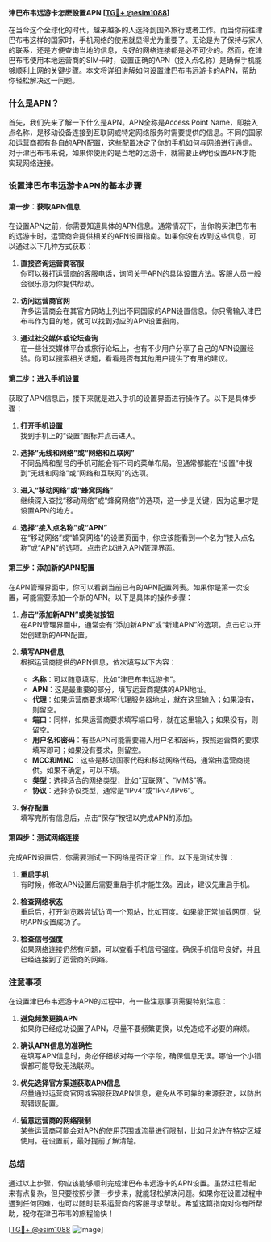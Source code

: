 **津巴布韦远游卡怎麽設置APN [[TG💪+ @esim1088](https://t.me/s/esim1088)]**

在当今这个全球化的时代，越来越多的人选择到国外旅行或者工作。而当你前往津巴布韦这样的国家时，手机网络的使用就显得尤为重要了。无论是为了保持与家人的联系，还是方便查询当地的信息，良好的网络连接都是必不可少的。然而，在津巴布韦使用本地运营商的SIM卡时，设置正确的APN（接入点名称）是确保手机能够顺利上网的关键步骤。本文将详细讲解如何设置津巴布韦远游卡的APN，帮助你轻松解决这一问题。

### 什么是APN？

首先，我们先来了解一下什么是APN。APN全称是Access Point Name，即接入点名称，是移动设备连接到互联网或特定网络服务时需要提供的信息。不同的国家和运营商都有各自的APN配置，这些配置决定了你的手机如何与网络进行通信。对于津巴布韦来说，如果你使用的是当地的远游卡，就需要正确地设置APN才能实现网络连接。

### 设置津巴布韦远游卡APN的基本步骤

#### 第一步：获取APN信息

在设置APN之前，你需要知道具体的APN信息。通常情况下，当你购买津巴布韦的远游卡时，运营商会提供相关的APN设置指南。如果你没有收到这些信息，可以通过以下几种方式获取：

1. **直接咨询运营商客服**  
   你可以拨打运营商的客服电话，询问关于APN的具体设置方法。客服人员一般会很乐意为你提供帮助。

2. **访问运营商官网**  
   许多运营商会在其官方网站上列出不同国家的APN设置信息。你只需输入津巴布韦作为目的地，就可以找到对应的APN设置指南。

3. **通过社交媒体或论坛查询**  
   在一些社交媒体平台或旅行论坛上，也有不少用户分享了自己的APN设置经验。你可以搜索相关话题，看看是否有其他用户提供了有用的建议。

#### 第二步：进入手机设置

获取了APN信息后，接下来就是进入手机的设置界面进行操作了。以下是具体步骤：

1. **打开手机设置**  
   找到手机上的“设置”图标并点击进入。

2. **选择“无线和网络”或“网络和互联网”**  
   不同品牌和型号的手机可能会有不同的菜单布局，但通常都能在“设置”中找到“无线和网络”或“网络和互联网”的选项。

3. **进入“移动网络”或“蜂窝网络”**  
   继续深入查找“移动网络”或“蜂窝网络”的选项，这一步是关键，因为这里才是设置APN的地方。

4. **选择“接入点名称”或“APN”**  
   在“移动网络”或“蜂窝网络”的设置页面中，你应该能看到一个名为“接入点名称”或“APN”的选项。点击它以进入APN管理界面。

#### 第三步：添加新的APN配置

在APN管理界面中，你可以看到当前已有的APN配置列表。如果你是第一次设置，可能需要添加一个新的APN。以下是具体的操作步骤：

1. **点击“添加新APN”或类似按钮**  
   在APN管理界面中，通常会有“添加新APN”或“新建APN”的选项。点击它以开始创建新的APN配置。

2. **填写APN信息**  
   根据运营商提供的APN信息，依次填写以下内容：
   - **名称**：可以随意填写，比如“津巴布韦远游卡”。
   - **APN**：这是最重要的部分，填写运营商提供的APN地址。
   - **代理**：如果运营商要求填写代理服务器地址，就在这里输入；如果没有，则留空。
   - **端口**：同样，如果运营商要求填写端口号，就在这里输入；如果没有，则留空。
   - **用户名和密码**：有些APN可能需要输入用户名和密码，按照运营商的要求填写即可；如果没有要求，则留空。
   - **MCC和MNC**：这些是移动国家代码和移动网络代码，通常由运营商提供。如果不确定，可以不填。
   - **类型**：选择适合的网络类型，比如“互联网”、“MMS”等。
   - **协议**：选择协议类型，通常是“IPv4”或“IPv4/IPv6”。

3. **保存配置**  
   填写完所有信息后，点击“保存”按钮以完成APN的添加。

#### 第四步：测试网络连接

完成APN设置后，你需要测试一下网络是否正常工作。以下是测试步骤：

1. **重启手机**  
   有时候，修改APN设置后需要重启手机才能生效。因此，建议先重启手机。

2. **检查网络状态**  
   重启后，打开浏览器尝试访问一个网站，比如百度。如果能正常加载网页，说明APN设置成功了。

3. **检查信号强度**  
   如果网络连接仍然有问题，可以查看手机信号强度。确保手机信号良好，并且已经连接到了运营商的网络。

### 注意事项

在设置津巴布韦远游卡APN的过程中，有一些注意事项需要特别注意：

1. **避免频繁更换APN**  
   如果你已经成功设置了APN，尽量不要频繁更换，以免造成不必要的麻烦。

2. **确认APN信息的准确性**  
   在填写APN信息时，务必仔细核对每一个字段，确保信息无误。哪怕一个小错误都可能导致无法联网。

3. **优先选择官方渠道获取APN信息**  
   尽量通过运营商官网或客服获取APN信息，避免从不可靠的来源获取，以防出现错误配置。

4. **留意运营商的网络限制**  
   某些运营商可能会对APN的使用范围或流量进行限制，比如只允许在特定区域使用。在设置前，最好提前了解清楚。

### 总结

通过以上步骤，你应该能够顺利完成津巴布韦远游卡的APN设置。虽然过程看起来有点复杂，但只要按照步骤一步步来，就能轻松解决问题。如果你在设置过程中遇到任何困难，也可以随时联系运营商的客服寻求帮助。希望这篇指南对你有所帮助，祝你在津巴布韦的旅程愉快！

[[TG💪+ @esim1088](https://t.me/s/esim1088) ![Image](https://i.postimg.cc/4NQfJmqS/Snipaste-2025-05-13-00-14-12.png)]